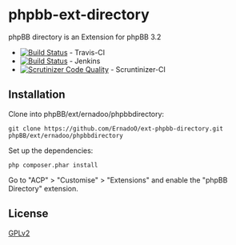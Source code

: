 phpbb-ext-directory
===================

phpBB directory is an Extension for phpBB 3.2

* [![Build Status](https://api.travis-ci.org/ErnadoO/ext-phpbb-directory.png?branch=3.2.x)](https://travis-ci.org/ErnadoO/ext-phpbb-directory) - Travis-CI
* [![Build Status](https://jenkins.erwan-projects.fr/buildStatus/icon?job=ext-phpbb-directory (3.2.x))](https://jenkins.erwan-projects.fr/job/ext-phpbb-directory%20(3.2.x)/) - Jenkins
* [![Scrutinizer Code Quality](https://scrutinizer-ci.com/g/ErnadoO/ext-phpbb-directory/badges/quality-score.png?b=3.2.x)](https://scrutinizer-ci.com/g/ErnadoO/ext-phpbb-directory/?branch=3.2.x) - Scruntinizer-CI

## Installation

Clone into phpBB/ext/ernadoo/phpbbdirectory:

    git clone https://github.com/ErnadoO/ext-phpbb-directory.git phpBB/ext/ernadoo/phpbbdirectory

Set up the dependencies:

    php composer.phar install

Go to "ACP" > "Customise" > "Extensions" and enable the "phpBB Directory" extension.

## License

[GPLv2](LICENSE)
